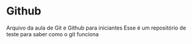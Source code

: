 # Github

Arquivo da aula de Git e Github para iniciantes
Esse é um repositório de teste para saber como o git funciona  
